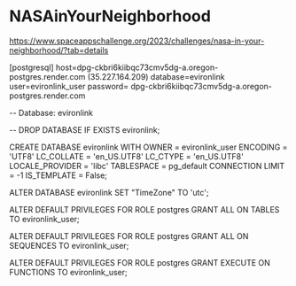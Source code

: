 # NASAinYourNeighborhood
https://www.spaceappschallenge.org/2023/challenges/nasa-in-your-neighborhood/?tab=details


[postgresql]
host=dpg-ckbri6kiibqc73cmv5dg-a.oregon-postgres.render.com (35.227.164.209)
database=evironlink
user=evironlink_user
password= dpg-ckbri6kiibqc73cmv5dg-a.oregon-postgres.render.com



-- Database: evironlink

-- DROP DATABASE IF EXISTS evironlink;

CREATE DATABASE evironlink
    WITH
    OWNER = evironlink_user
    ENCODING = 'UTF8'
    LC_COLLATE = 'en_US.UTF8'
    LC_CTYPE = 'en_US.UTF8'
    LOCALE_PROVIDER = 'libc'
    TABLESPACE = pg_default
    CONNECTION LIMIT = -1
    IS_TEMPLATE = False;

ALTER DATABASE evironlink
    SET "TimeZone" TO 'utc';

ALTER DEFAULT PRIVILEGES FOR ROLE postgres
GRANT ALL ON TABLES TO evironlink_user;

ALTER DEFAULT PRIVILEGES FOR ROLE postgres
GRANT ALL ON SEQUENCES TO evironlink_user;

ALTER DEFAULT PRIVILEGES FOR ROLE postgres
GRANT EXECUTE ON FUNCTIONS TO evironlink_user;